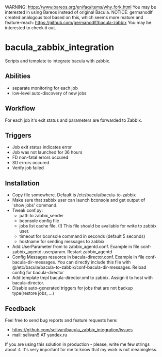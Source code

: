 WARNING: https://www.bareos.org/en/faq/items/why_fork.html You may be interested in using Bareos instead of original Bacula.
NOTICE: germanodlf created analogous tool based on this, which seems more mature and feature-reach: https://github.com/germanodlf/bacula-zabbix You may be interested to check it out.

bacula_zabbix_integration
=========================

Scripts and template to integrate bacula with zabbix.

Abilities
---------
* separate monitoring for each job
* low-level auto-discovery of new jobs

Workflow
---------
For each job it's exit status and parameters are forwarded to Zabbix.

Triggers
--------
* Job exit status indicates error
* Job was not launched for 36 hours
* FD non-fatal errors occured
* SD errors occured
* Verify job failed
 
Installation
------------

* Copy file somewhere. Default is /etc/bacula/bacula-to-zabbix
* Make sure that zabbix user can launch bconsole and get output of 'show jobs' command.
* Tweak conf.py:
	* path to zabbix_sender
	* bconsole config file
	* jobs list cache file. (!) This file should be avaliable for write to zabbix user.
	* timeout for bconsole command in seconds (default 5 seconds)
	* hostname for sending messages to zabbix
* Add UserParameter from to zabbix_agentd.conf. Example in file conf-zabbix_agentd-userparam. Restart zabbix_agentd
* Config Messages resuorce in bacula-director.conf. Example in file conf-bacula-dir-messages. You can directly include this file with @/etc/bacula/bacula-to-zabbix/conf-bacula-dir-messages. Reload config for bacula-director
* Add template tmpl bacula-director.xml to zabbix. Assign it to host with bacula-director.
* Disable auto-generated triggers for jobs that are not backup type(restore jobs, ...)

Feedback
--------

Feel free to send bug reports and feature requests here:
 * https://github.com/selivan/bacula_zabbix_integration/issues
 * mail: selivan5 AT yandex.ru

If you are using this solution in production - please, write me few strings about it. It's very important for me to know that my work is not meaningless.
